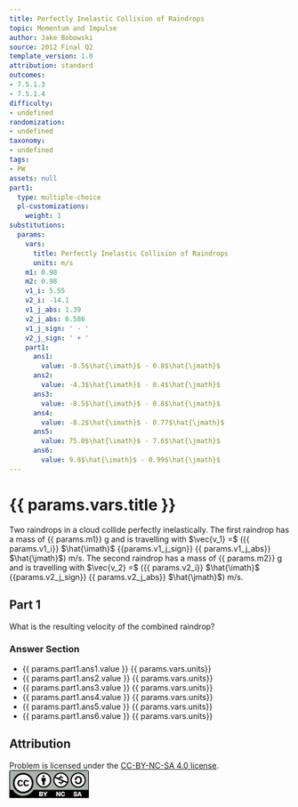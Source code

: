 ```yaml
---
title: Perfectly Inelastic Collision of Raindrops
topic: Momentum and Impulse
author: Jake Bobowski
source: 2012 Final Q2
template_version: 1.0
attribution: standard
outcomes:
- 7.5.1.3
- 7.5.1.4
difficulty:
- undefined
randomization:
- undefined
taxonomy:
- undefined
tags:
- PW
assets: null
part1:
  type: multiple-choice
  pl-customizations:
    weight: 1
substitutions:
  params:
    vars:
      title: Perfectly Inelastic Collision of Raindrops
      units: m/s
    m1: 0.98
    m2: 0.98
    v1_i: 5.55
    v2_i: -14.1
    v1_j_abs: 1.39
    v2_j_abs: 0.586
    v1_j_sign: ' - '
    v2_j_sign: ' + '
    part1:
      ans1:
        value: -8.5$\hat{\imath}$ - 0.8$\hat{\jmath}$
      ans2:
        value: -4.3$\hat{\imath}$ - 0.4$\hat{\jmath}$
      ans3:
        value: -8.5$\hat{\imath}$ - 0.8$\hat{\jmath}$
      ans4:
        value: -8.2$\hat{\imath}$ - 0.77$\hat{\jmath}$
      ans5:
        value: 75.0$\hat{\imath}$ - 7.6$\hat{\jmath}$
      ans6:
        value: 9.8$\hat{\imath}$ - 0.99$\hat{\jmath}$
---
```

# {{ params.vars.title }}
Two raindrops in a cloud collide perfectly inelastically. The first raindrop has a mass of {{ params.m1}} g and is travelling with $\vec{v_1} =$ ({{ params.v1_i}} $\hat{\imath}$ {{params.v1_j_sign}} {{ params.v1_j_abs}} $\hat{\jmath}$) m/s.
The second raindrop has a mass of {{ params.m2}} g and is travelling with $\vec{v_2} =$ ({{ params.v2_i}} $\hat{\imath}$ {{params.v2_j_sign}} {{ params.v2_j_abs}} $\hat{\jmath}$) m/s.
## Part 1

What is the resulting velocity of the combined raindrop?

### Answer Section

- {{ params.part1.ans1.value }} {{ params.vars.units}}
- {{ params.part1.ans2.value }} {{ params.vars.units}}
- {{ params.part1.ans3.value }} {{ params.vars.units}}
- {{ params.part1.ans4.value }} {{ params.vars.units}}
- {{ params.part1.ans5.value }} {{ params.vars.units}}
- {{ params.part1.ans6.value }} {{ params.vars.units}}

## Attribution

Problem is licensed under the [CC-BY-NC-SA 4.0 license](https://creativecommons.org/licenses/by-nc-sa/4.0/).<br> ![The Creative Commons 4.0 license requiring attribution-BY, non-commercial-NC, and share-alike-SA license.](https://raw.githubusercontent.com/firasm/bits/master/by-nc-sa.png)